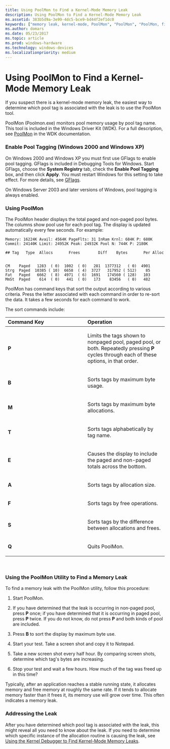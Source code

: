 ```yaml
---
title: Using PoolMon to Find a Kernel-Mode Memory Leak
description: Using PoolMon to Find a Kernel-Mode Memory Leak
ms.assetid: 383b5d9a-3e99-4dc5-bce9-bd44f2ef1dc0
keywords: ["memory leak, kernel-mode, PoolMon", "PoolMon", "PoolMon, finding a memory leak"]
ms.author: domars
ms.date: 05/23/2017
ms.topic: article
ms.prod: windows-hardware
ms.technology: windows-devices
ms.localizationpriority: medium
---
```


# Using PoolMon to Find a Kernel-Mode Memory Leak


If you suspect there is a kernel-mode memory leak, the easiest way to determine which pool tag is associated with the leak is to use the PoolMon tool.

PoolMon (Poolmon.exe) monitors pool memory usage by pool tag name. This tool is included in the Windows Driver Kit (WDK). For a full description, see [PoolMon](http://go.microsoft.com/fwlink/p/?linkid=122776) in the WDK documentation.

### <span id="enable_pool_tagging__windows_2000_and_windows_xp_"></span><span id="ENABLE_POOL_TAGGING__WINDOWS_2000_AND_WINDOWS_XP_"></span>Enable Pool Tagging (Windows 2000 and Windows XP)

On Windows 2000 and Windows XP you must first use GFlags to enable pool tagging. GFlags is included in Debugging Tools for Windows. Start GFlags, choose the **System Registry** tab, check the **Enable Pool Tagging** box, and then click **Apply**. You must restart Windows for this setting to take effect. For more details, see [GFlags](gflags.md).

On Windows Server 2003 and later versions of Windows, pool tagging is always enabled.

### <span id="using_poolmon"></span><span id="USING_POOLMON"></span>Using PoolMon

The PoolMon header displays the total paged and non-paged pool bytes. The columns show pool use for each pool tag. The display is updated automatically every few seconds. For example:

```
Memory: 16224K Avail: 4564K PageFlts: 31 InRam Krnl: 684K P: 680K
Commit: 24140K Limit: 24952K Peak: 24932K Pool N: 744K P: 2180K

## Tag   Type  Allocs       Frees        Diff    Bytes       Per Alloc


CM    Paged   1283  ( 0)  1002  ( 0)   281  1377312   ( 0)  4901
Strg  Paged  10385 ( 10)  6658  ( 4)  3727   317952 ( 512)    85
Fat   Paged   6662  ( 8)  4971  ( 6)  1691   174560 ( 128)   103
MmSt  Paged    614  ( 0)   441  ( 0)   173    83456   ( 0)   482 
```

PoolMon has command keys that sort the output according to various criteria. Press the letter associated with each command in order to re-sort the data. It takes a few seconds for each command to work.

The sort commands include:

<table>
<colgroup>
<col width="50%" />
<col width="50%" />
</colgroup>
<thead>
<tr class="header">
<th align="left">Command Key</th>
<th align="left">Operation</th>
</tr>
</thead>
<tbody>
<tr class="odd">
<td align="left"><p><strong>P</strong></p></td>
<td align="left"><p>Limits the tags shown to nonpaged pool, paged pool, or both. Repeatedly pressing <strong>P</strong> cycles through each of these options, in that order.</p></td>
</tr>
<tr class="even">
<td align="left"><p><strong>B</strong></p></td>
<td align="left"><p>Sorts tags by maximum byte usage.</p></td>
</tr>
<tr class="odd">
<td align="left"><p><strong>M</strong></p></td>
<td align="left"><p>Sorts tags by maximum byte allocations.</p></td>
</tr>
<tr class="even">
<td align="left"><p><strong>T</strong></p></td>
<td align="left"><p>Sorts tags alphabetically by tag name.</p></td>
</tr>
<tr class="odd">
<td align="left"><p><strong>E</strong></p></td>
<td align="left"><p>Causes the display to include the paged and non-paged totals across the bottom.</p></td>
</tr>
<tr class="even">
<td align="left"><p><strong>A</strong></p></td>
<td align="left"><p>Sorts tags by allocation size.</p></td>
</tr>
<tr class="odd">
<td align="left"><p><strong>F</strong></p></td>
<td align="left"><p>Sorts tags by free operations.</p></td>
</tr>
<tr class="even">
<td align="left"><p><strong>S</strong></p></td>
<td align="left"><p>Sorts tags by the difference between allocations and frees.</p></td>
</tr>
<tr class="odd">
<td align="left"><p><strong>Q</strong></p></td>
<td align="left"><p>Quits PoolMon.</p></td>
</tr>
</tbody>
</table>

 

### <span id="using_the_poolmon_utility_to_find_a_memory_leak"></span><span id="USING_THE_POOLMON_UTILITY_TO_FIND_A_MEMORY_LEAK"></span>Using the PoolMon Utility to Find a Memory Leak

To find a memory leak with the PoolMon utility, follow this procedure:

1.  Start PoolMon.

2.  If you have determined that the leak is occurring in non-paged pool, press **P** once; if you have determined that it is occurring in paged pool, press **P** twice. If you do not know, do not press **P** and both kinds of pool are included.

3.  Press **B** to sort the display by maximum byte use.

4.  Start your test. Take a screen shot and copy it to Notepad.

5.  Take a new screen shot every half hour. By comparing screen shots, determine which tag's bytes are increasing.

6.  Stop your test and wait a few hours. How much of the tag was freed up in this time?

Typically, after an application reaches a stable running state, it allocates memory and free memory at roughly the same rate. If it tends to allocate memory faster than it frees it, its memory use will grow over time. This often indicates a memory leak.

### <span id="addressing_the_leak"></span><span id="ADDRESSING_THE_LEAK"></span>Addressing the Leak

After you have determined which pool tag is associated with the leak, this might reveal all you need to know about the leak. If you need to determine which specific instance of the allocation routine is causing the leak, see [Using the Kernel Debugger to Find Kernel-Mode Memory Leaks](using-the-kernel-debugger-to-find-a-kernel-mode-memory-leak.md).

 

 





